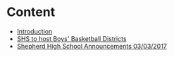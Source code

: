 # Content

* [Introduction](README.md)
* [SHS to host Boys' Basketball Districts](basketballdistricts.md)
* [Shepherd High School Announcements 03/03/2017](shsannouncements03032017.md)

